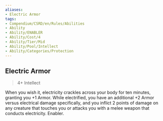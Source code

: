 ```yaml
---
aliases:
- Electric Armor
tags:
- Compendium/CSRD/en/Rules/Abilities
- Ability
- Ability/ENABLER
- Ability/Cost/4
- Ability/Tier/Mid
- Ability/Pool/Intellect
- Ability/Categories/Protection
---
```


  
## Electric Armor  
>4+  Intellect  
  
When you wish it, electricity crackles across your body for ten minutes, granting you +1 Armor. While electrified, you have an additional +2 Armor versus electrical damage specifically, and you inflict 2 points of damage on any creature that touches you or attacks you with a melee weapon that conducts electricity. Enabler.